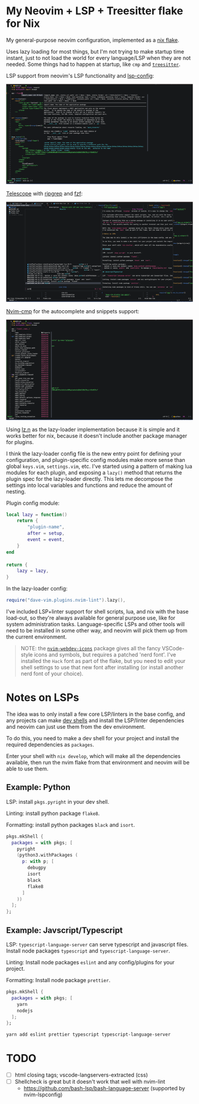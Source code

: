 # My Neovim + LSP + Treesitter flake for Nix

My general-purpose neovim configuration, implemented as a [nix flake](https://nixos.wiki/wiki/flakes).

Uses lazy loading for most things, but I'm not trying to make startup time instant, just to not load the world for every language/LSP when they are not needed.
Some things had to happen at startup, like `cmp` and [`treesitter`](https://github.com/tree-sitter/tree-sitter).

LSP support from neovim's LSP functionality and [lsp-config](https://github.com/neovim/nvim-lspconfig):

![LSP](./images/lsp-nvim-cmp.png)

[Telescope](https://github.com/nvim-telescope/telescope.nvim) with [ripgrep](https://github.com/BurntSushi/ripgrep) and [fzf](https://github.com/junegunn/fzf):

![Telescope](./images/telescope-neotree.png)

[Nvim-cmp](https://github.com/hrsh7th/nvim-cmp) for the autocomplete and snippets support:

![Nvim-cmp](./images/nvim-cmp.png)

Using [lz.n](https://github.com/nvim-neorocks/lz.n) as the lazy-loader implementation because it is simple and it works better for nix, because it doesn't include another package manager for plugins.

I think the lazy-loader config file is the new entry point for defining your configuration, and plugin-specific config modules make more sense than global `keys.vim`, `settings.vim`, etc.
I've started using a pattern of making lua modules for each plugin, and exposing a `lazy()` method that returns the plugin spec for the lazy-loader directly.
This lets me decompose the settings into local variables and functions and reduce the amount of nesting.

Plugin config module:

```lua
local lazy = function()
    return {
        "plugin-name",
        after = setup,
        event = event,
    }
end

return {
    lazy = lazy,
}
```

In the lazy-loader config:

```lua
require("dave-vim.plugins.nvim-lint").lazy(),
```

I've included LSP+linter support for shell scripts, lua, and nix with the base load-out, so they're always available for general purpose use, like for system administration tasks. Language-specific LSPs and other tools will need to be installed in some other way, and neovim will pick them up from the current environment.

> NOTE: the [`nvim-webdev-icons`](https://github.com/nvim-tree/nvim-web-devicons) package gives all the fancy VSCode-style icons and symbols, but requires a patched 'nerd font'.
I've installed the `Hack` font as part of the flake, but you need to edit your shell settings to use that new font after installing (or install another nerd font of your choice).

# Notes on LSPs

The idea was to only install a few core LSP/linters in the base config, and any projects can make [dev shells](https://nixos.wiki/wiki/Development_environment_with_nix-shell) and install the LSP/linter dependencies and neovim can just use them from the dev environment.

To do this, you need to make a dev shell for your project and install the required dependencies as `packages`.

Enter your shell with `nix develop`, which will make all the dependencies available, then run the nvim flake from that environment and neovim will be able to use them.

## Example: Python

LSP: install `pkgs.pyright` in your dev shell.

Linting: install python package `flake8`.

Formatting: install python packages `black` and `isort`.

```nix
pkgs.mkShell {
  packages = with pkgs; [
    pyright
    (python3.withPackages (
      p: with p; [
        debugpy
        isort
        black
        flake8
      ]
    ))
  ];
};
```

## Example: Javscript/Typescript

LSP: `typescript-language-server` can serve typescript and javascript files. Install node packages `typescript` and `typescript-language-server`.

Linting: Install node packages `eslint` and any config/plugins for your project.

Formatting: Install node package `prettier`.

```nix
pkgs.mkShell {
  packages = with pkgs; [
    yarn
    nodejs
  ];
};
```

```bash
yarn add eslint prettier typescript typescript-language-server
```

# TODO

- [ ] html closing tags; vscode-langservers-extracted (css)
- [ ] Shellcheck is great but it doesn't work that well with nvim-lint
    - https://github.com/bash-lsp/bash-language-server (supported by nvim-lspconfig)
